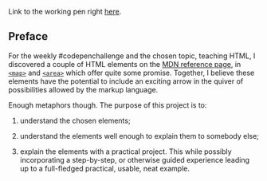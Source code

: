 Link to the working pen right [here](https://codepen.io/borntofrappe/full/ZjwpKg/).

## Preface

For the weekly #codepenchallenge and the chosen topic, teaching HTML, I discovered a couple of HTML elements on the [MDN reference page](https://developer.mozilla.org/en-US/docs/Web/HTML/Element), in [`<map>`](https://developer.mozilla.org/en-US/docs/Web/HTML/Element/map) and [`<area>`](https://developer.mozilla.org/en-US/docs/Web/HTML/Element/area) which offer quite some promise. Together, I believe these elements have the potential to include an exciting arrow in the quiver of possibilities allowed by the markup language.

Enough metaphors though. The purpose of this project is to:
<!--  -->
1. understand the chosen elements;

1. understand the elements well enough to explain them to somebody else;

1. explain the elements with a practical project. This while possibly incorporating a step-by-step, or otherwise guided experience leading up to a full-fledged practical, usable, neat example.
